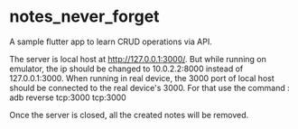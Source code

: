 # notes_never_forget

A sample flutter app to learn CRUD operations via API.

The server is local host at http://127.0.0.1:3000/. But while running on emulator, the ip should be changed to 10.0.2.2:8000 instead of 127.0.0.1:3000. When running in real device, the 3000 port of local host should be connected to the real device's 3000.
For that use the command : adb reverse tcp:3000 tcp:3000

Once the server is closed, all the created notes will be removed.
